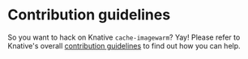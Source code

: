 # Contribution guidelines

So you want to hack on Knative `cache-imagewarm`? Yay! Please refer to
Knative's overall
[contribution guidelines](https://www.knative.dev/contributing/) to find out how
you can help.
